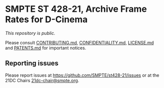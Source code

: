 # SMPTE ST 428-21, Archive Frame Rates for D-Cinema

_This repository is public._ 

Please consult [CONTRIBUTING.md](./CONTRIBUTING.md), [CONFIDENTIALITY.md](./CONFIDENTIALITY.md), [LICENSE.md](./LICENSE.md) and [PATENTS.md](./PATENTS.md) for important notices.

## Reporting issues

Please report issues at <https://github.com/SMPTE/st428-21/issues> or at the 21DC Chairs <21dc-chair@smpte.org>.

